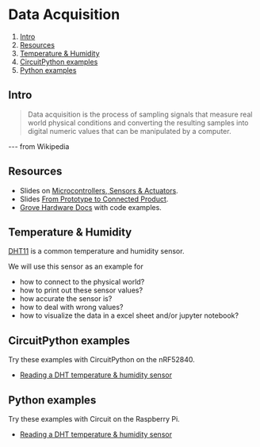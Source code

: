# Data Acquisition

1. [Intro](#intro)
2. [Resources](#resources)
3. [Temperature & Humidity](#temperature-&-humidity)
4. [CircuitPython examples](#circuitpython-examples)
5. [Python examples](#python-examples)

## Intro

> Data acquisition is the process of sampling signals that measure real world physical conditions and converting the resulting samples into digital numeric values that can be manipulated by a computer. 

--- from Wikipedia

## Resources

- Slides on [Microcontrollers, Sensors & Actuators](http://www.tamberg.org/fhnw/2020/hs/IdbMcuSensorsActuators.pdf).
- Slides [From Prototype to Connected Product](http://www.tamberg.org/fhnw/2020/hs/IdbPrototypeToProduct.pdf).
- [Grove Hardware Docs](https://github.com/Seeed-Studio/grove.py/tree/master/doc#gui-graphical-user-interface) with code examples.

## Temperature & Humidity

[DHT11](https://github.com/tamberg/fhnw-iot/wiki/Grove-Sensors#temperature--humidity-sensor-dht11) is a common temperature and humidity sensor.

We will use this sensor as an example for

- how to connect to the physical world?
- how to print out these sensor values?
- how accurate the sensor is?
- how to deal with wrong values?
- how to visualize the data in a excel sheet and/or jupyter notebook?

## CircuitPython examples
Try these examples with CircuitPython on the nRF52840.

* [Reading a DHT temperature & humidity sensor](CircuitPython/dht)

## Python examples
Try these examples with Circuit on the Raspberry Pi.

* [Reading a DHT temperature & humidity sensor](Python/dht)

